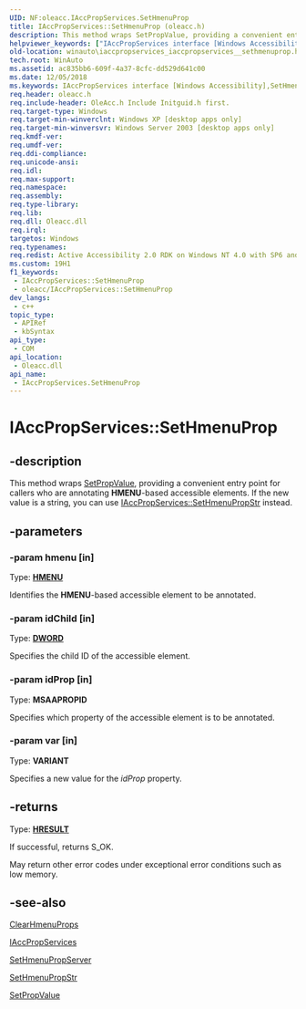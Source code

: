 ```yaml
---
UID: NF:oleacc.IAccPropServices.SetHmenuProp
title: IAccPropServices::SetHmenuProp (oleacc.h)
description: This method wraps SetPropValue, providing a convenient entry point for callers who are annotating HMENU-based accessible elements. If the new value is a string, you can use IAccPropServices::SetHmenuPropStr instead.
helpviewer_keywords: ["IAccPropServices interface [Windows Accessibility]","SetHmenuProp method","IAccPropServices.SetHmenuProp","IAccPropServices::SetHmenuProp","SetHmenuProp","SetHmenuProp method [Windows Accessibility]","SetHmenuProp method [Windows Accessibility]","IAccPropServices interface","oleacc/IAccPropServices::SetHmenuProp","winauto.iaccpropservices_iaccpropservices__sethmenuprop"]
old-location: winauto\iaccpropservices_iaccpropservices__sethmenuprop.htm
tech.root: WinAuto
ms.assetid: ac835bb6-609f-4a37-8cfc-dd529d641c00
ms.date: 12/05/2018
ms.keywords: IAccPropServices interface [Windows Accessibility],SetHmenuProp method, IAccPropServices.SetHmenuProp, IAccPropServices::SetHmenuProp, SetHmenuProp, SetHmenuProp method [Windows Accessibility], SetHmenuProp method [Windows Accessibility],IAccPropServices interface, oleacc/IAccPropServices::SetHmenuProp, winauto.iaccpropservices_iaccpropservices__sethmenuprop
req.header: oleacc.h
req.include-header: OleAcc.h Include Initguid.h first.
req.target-type: Windows
req.target-min-winverclnt: Windows XP [desktop apps only]
req.target-min-winversvr: Windows Server 2003 [desktop apps only]
req.kmdf-ver: 
req.umdf-ver: 
req.ddi-compliance: 
req.unicode-ansi: 
req.idl: 
req.max-support: 
req.namespace: 
req.assembly: 
req.type-library: 
req.lib: 
req.dll: Oleacc.dll
req.irql: 
targetos: Windows
req.typenames: 
req.redist: Active Accessibility 2.0 RDK on Windows NT 4.0 with SP6 and later and Windows 98
ms.custom: 19H1
f1_keywords:
 - IAccPropServices::SetHmenuProp
 - oleacc/IAccPropServices::SetHmenuProp
dev_langs:
 - c++
topic_type:
 - APIRef
 - kbSyntax
api_type:
 - COM
api_location:
 - Oleacc.dll
api_name:
 - IAccPropServices.SetHmenuProp
---
```


# IAccPropServices::SetHmenuProp


## -description

This method wraps <a href="https://docs.microsoft.com/windows/desktop/api/oleacc/nf-oleacc-iaccpropservices-setpropvalue">SetPropValue</a>, providing a convenient entry point for callers who are annotating <b>HMENU</b>-based accessible elements. If the new value is a string, you can use <a href="https://docs.microsoft.com/windows/desktop/api/oleacc/nf-oleacc-iaccpropservices-sethmenupropstr">IAccPropServices::SetHmenuPropStr</a> instead.

## -parameters

### -param hmenu [in]

Type: <b><a href="https://docs.microsoft.com/windows/desktop/WinProg/windows-data-types">HMENU</a></b>

Identifies the <b>HMENU</b>-based accessible element to be annotated.

### -param idChild [in]

Type: <b><a href="https://docs.microsoft.com/windows/desktop/WinProg/windows-data-types">DWORD</a></b>

Specifies the child ID of the accessible element.

### -param idProp [in]

Type: <b>MSAAPROPID</b>

Specifies which property of the accessible element is to be annotated.

### -param var [in]

Type: <b>VARIANT</b>

Specifies a new value for the <i>idProp</i> property.

## -returns

Type: <b><a href="https://docs.microsoft.com/windows/desktop/WinProg/windows-data-types">HRESULT</a></b>

If successful, returns S_OK.

May return other error codes under exceptional error conditions such as low memory.

## -see-also

<a href="https://docs.microsoft.com/windows/desktop/api/oleacc/nf-oleacc-iaccpropservices-clearhmenuprops">ClearHmenuProps</a>



<a href="https://docs.microsoft.com/windows/desktop/api/oleacc/nn-oleacc-iaccpropservices">IAccPropServices</a>



<a href="https://docs.microsoft.com/windows/desktop/api/oleacc/nf-oleacc-iaccpropservices-sethmenupropserver">SetHmenuPropServer</a>



<a href="https://docs.microsoft.com/windows/desktop/api/oleacc/nf-oleacc-iaccpropservices-sethmenupropstr">SetHmenuPropStr</a>



<a href="https://docs.microsoft.com/windows/desktop/api/oleacc/nf-oleacc-iaccpropservices-setpropvalue">SetPropValue</a>

